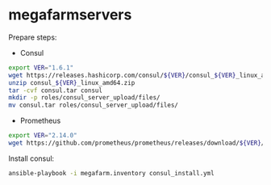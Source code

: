 # megafarmservers
Prepare steps:
- Consul
```bash
export VER="1.6.1"
wget https://releases.hashicorp.com/consul/${VER}/consul_${VER}_linux_amd64.zip
unzip consul_${VER}_linux_amd64.zip
tar -cvf consul.tar consul
mkdir -p roles/consul_server_upload/files/
mv consul.tar roles/consul_server_upload/files/
```

- Prometheus
```bash
export VER="2.14.0"
wget https://github.com/prometheus/prometheus/releases/download/${VER}/prometheus-${VER}.linux-amd64.tar.gz -O roles/prometheus_upload/files/prometheus.tar.gz
```

Install consul:
```bash
ansible-playbook -i megafarm.inventory consul_install.yml
```
